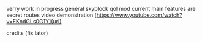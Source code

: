 verry work in progress general skyblock qol mod
current main features are secret routes
video demonstration
[https://www.youtube.com/watch?v=FKndGLs0G1Y](url)

credits (fix lator)
